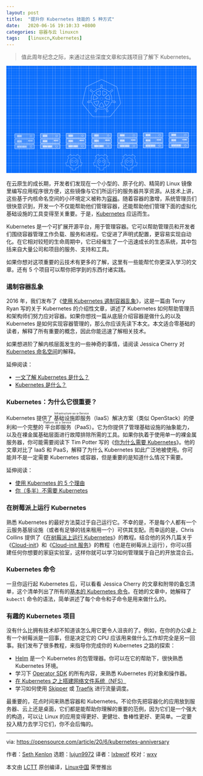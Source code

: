 ```yaml
---
layout: post
title:	"提升你 Kubernetes 技能的 5 种方式"
date:	2020-06-16 19:10:33 +0800 
categories:	容器与云 linuxcn 
tags:	[linuxcn,Kubernetes]
---
```




> 
> 值此周年纪念之际，来通过这些深度文章和实践项目了解下 Kubernetes。 
> 
> 
> 


![](/Asserts/Images/album/202006/16/191023lqq0d5zv5vggr2vg.png)


在云原生的成长期，开发者们发现在一个小型的、原子化的、精简的 Linux 镜像里编写应用程序很方便，这些镜像与它们所运行的服务器共享资源。从技术上讲，这些基于内核命名空间的小环境定义被称为[容器](https://opensource.com/article/18/11/behind-scenes-linux-containers)。随着容器的激增，系统管理员们很快意识到，开发一个不仅能帮助他们管理容器，还能帮助他们管理下面的虚拟化基础设施的工具变得至关重要。于是，[Kubernetes](https://opensource.com/resources/what-is-kubernetes) 应运而生。


Kubernetes 是一个可扩展开源平台，用于管理容器。它可以帮助管理员和开发者们围绕容器管理工作负载、服务和进程。它促进了声明式配置，更容易实现自动化。在它相对较短的生命周期中，它已经催生了一个迅速成长的生态系统，其中包括来自大量公司和项目的服务、支持和工具。


如果你想对这项重要的云技术有更多的了解，这里有一些能帮忙你更深入学习的文章。还有 5 个项目可以帮你把学到的东西付诸实践。


### 遏制容器乱象


2016 年，我们发布了《[使用 Kubernetes 遏制容器乱象](https://opensource.com/life/16/9/containing-container-chaos-kubernetes)》，这是一篇由 Terry Ryan 写的关于 Kubernetes 的介绍性文章，讲述了 Kubernetes 如何帮助管理员和架构师们努力应对容器。如果你想找一篇从底层介绍容器是做什么的以及 Kubernetes 是如何实现容器管理的，那么你应该先读下本文。本文适合零基础的读者，解释了所有重要的概念，因此你能迅速了解相关技术。


如果想进阶了解内核层面发生的一些神奇的事情，请阅读 Jessica Cherry 对 [Kubernetes 命名空间](/article-11749-1.html)的解释。


延伸阅读：


* [一文了解 Kubernetes 是什么？](/article-8800-1.html)
* [Kubernetes 是什么？](/article-8858-1.html)


### Kubernetes：为什么它很重要？


Kubernetes 提供了<ruby> 基础设施即服务 <rt>  Infrastructure-as-a-Service </rt></ruby>（IaaS）解决方案（类似 OpenStack）的便利和一个完整的<ruby> 平台即服务 <rt>  Platform as a Service </rt></ruby>（PaaS）。它为你提供了管理基础设施的抽象能力，以及在裸金属基础层面进行故障排除所需的工具。如果你执着于使用单一的裸金属服务器，你可能需要阅读下 Tim Potter 写的《[你为什么需要 Kubernetes](/article-8902-1.html)》。他的文章对比了 IaaS 和 PaaS，解释了为什么 Kubernetes 如此广泛地被使用。你可能并不是一定需要 Kubernetes 或容器，但是重要的是知道什么情况下需要。


延伸阅读：


* [使用 Kubernetes 的 5 个理由](/article-10973-1.html)
* [你（多半）不需要 Kubernetes](/article-10469-1.html)


### 在树莓派上运行 Kubernetes


熟悉 Kubernetes 的最好方法莫过于自己运行它。不幸的是，不是每个人都有一个云服务基层设施（或者有足够的钱来租用一个）可供其支配。而幸运的是，Chris Collins 提供了《[在树莓派上运行 Kubernetes](/article-8499-1.html)》的教程。结合他的另外几篇关于《[Cloud-init](https://opensource.com/article/20/5/cloud-init-raspberry-pi-homelab)》和《[Cloud-init 服务](https://opensource.com/article/20/5/create-simple-cloud-init-service-your-homelab)》的教程（也是在树莓派上运行），你可以搭建任何你想要的家庭实验室，这样你就可以学习如何管理属于自己的开放混合云。


### Kubernetes 命令


一旦你运行起 Kubernetes 后，可以看看 Jessica Cherry 的文章和附带的备忘清单，这个清单列出了所有的[基本的 Kubernetes 命令](https://opensource.com/article/20/5/kubectl-cheat-sheet)。在她的文章中，她解释了 `kubectl` 命令的语法，简单讲述了每个命令和子命令是用来做什么的。


### 有趣的 Kubernetes 项目


没有什么比拥有技术却不知道该怎么用它更令人沮丧的了。例如，在你的办公桌上有一个树莓派是一回事，但是决定它的 CPU 应该用来做什么工作却完全是另一回事。我们发布了很多教程，来指导你完成你的 Kubernetes 之路的探索：


* [Helm](/article-12007-1.html) 是一个 Kubernetes 的包管理器。你可以在它的帮助下，很快熟悉 Kubernetes 环境。
* 学习下 [Operator SDK](https://opensource.com/article/20/3/kubernetes-operator-sdk) 的所有内容，来熟悉 Kubernetes 的对象和操作器。
* [在 Kubernetes 之上搭建网络文件系统（NFS）](https://opensource.com/article/20/6/kubernetes-nfs-client-provisioning)
* 学习如何使用 [Skipper](https://opensource.com/article/20/4/http-kubernetes-skipper) 或 [Traefik](https://opensource.com/article/20/3/kubernetes-traefik) 进行流量调度。


最重要的，花点时间来熟悉容器和 Kubernetes。不论你先把容器化的应用放到服务器、云上还是桌面，它们都是能帮助你理解的重要的范例，因为它们是一个强大的构造，可以让 Linux 的应用变得更好、更健壮、鲁棒性更好、更简单。一定要投入精力去学习它们，你不会后悔的。




---


via: <https://opensource.com/article/20/6/kubernetes-anniversary>


作者：[Seth Kenlon](https://opensource.com/users/seth) 选题：[lujun9972](https://github.com/lujun9972) 译者：[lxbwolf](https://github.com/lxbwolf) 校对：[wxy](https://github.com/wxy)


本文由 [LCTT](https://github.com/LCTT/TranslateProject) 原创编译，[Linux中国](https://linux.cn/) 荣誉推出
